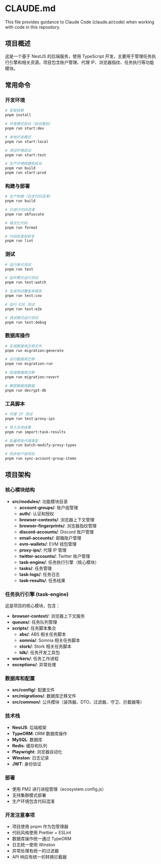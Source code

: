 # CLAUDE.md

This file provides guidance to Claude Code (claude.ai/code) when working with code in this repository.

## 项目概述

这是一个基于 NestJS 的后端服务，使用 TypeScript 开发，主要用于管理任务执行引擎和相关资源。项目包含账户管理、代理 IP、浏览器指纹、任务执行等功能模块。

## 常用命令

### 开发环境
```bash
# 安装依赖
pnpm install

# 开发模式启动（自动重启）
pnpm run start:dev

# 本地开发模式
pnpm run start:local

# 测试环境启动
pnpm run start:test

# 生产环境构建和启动
pnpm run build
pnpm run start:prod
```

### 构建与部署
```bash
# 生产构建（包含代码混淆）
pnpm run build

# 只进行代码混淆
pnpm run obfuscate

# 格式化代码
pnpm run format

# 代码检查和修复
pnpm run lint
```

### 测试
```bash
# 运行单元测试
pnpm run test

# 监听模式运行测试
pnpm run test:watch

# 生成测试覆盖率报告
pnpm run test:cov

# 运行 E2E 测试
pnpm run test:e2e

# 调试模式运行测试
pnpm run test:debug
```

### 数据库操作
```bash
# 生成数据库迁移文件
pnpm run migration:generate

# 运行数据库迁移
pnpm run migration:run

# 回滚数据库迁移
pnpm run migration:revert

# 解密数据库数据
pnpm run decrypt-db
```

### 工具脚本
```bash
# 代理 IP 测试
pnpm run test:proxy-ips

# 导入任务结果
pnpm run import:task-results

# 批量修改代理类型
pnpm run batch-modify-proxy-types

# 同步账户组项目
pnpm run sync-account-group-items
```

## 项目架构

### 核心模块结构
- **src/modules/**: 功能模块目录
  - **account-groups/**: 账户组管理
  - **auth/**: 认证和授权
  - **browser-contexts/**: 浏览器上下文管理
  - **browser-fingerprints/**: 浏览器指纹管理
  - **discord-accounts/**: Discord 账户管理
  - **email-accounts/**: 邮箱账户管理
  - **evm-wallets/**: EVM 钱包管理
  - **proxy-ips/**: 代理 IP 管理
  - **twitter-accounts/**: Twitter 账户管理
  - **task-engine/**: 任务执行引擎（核心模块）
  - **tasks/**: 任务管理
  - **task-logs/**: 任务日志
  - **task-results/**: 任务结果

### 任务执行引擎 (task-engine)
这是项目的核心模块，包含：
- **browser-context/**: 浏览器上下文服务
- **queues/**: 任务队列管理
- **scripts/**: 任务脚本集合
  - **abs/**: ABS 相关任务脚本
  - **somnia/**: Somnia 相关任务脚本
  - **stork/**: Stork 相关任务脚本
  - **tdk/**: 任务开发工具包
- **workers/**: 任务工作进程
- **exceptions/**: 异常处理

### 数据库和配置
- **src/config/**: 配置文件
- **src/migrations/**: 数据库迁移文件
- **src/common/**: 公共模块（装饰器、DTO、过滤器、守卫、拦截器等）

### 技术栈
- **NestJS**: 后端框架
- **TypeORM**: ORM 数据库操作
- **MySQL**: 数据库
- **Redis**: 缓存和队列
- **Playwright**: 浏览器自动化
- **Winston**: 日志记录
- **JWT**: 身份验证

### 部署
- 使用 PM2 进行进程管理（ecosystem.config.js）
- 支持集群模式部署
- 生产环境包含代码混淆

### 开发注意事项
- 项目使用 pnpm 作为包管理器
- 代码风格使用 Prettier + ESLint
- 数据库操作统一通过 TypeORM
- 日志统一使用 Winston
- 异常处理有统一的过滤器
- API 响应有统一的转换拦截器